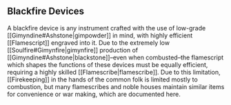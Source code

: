 ## Blackfire Devices

A blackfire device is any instrument crafted with the use of low-grade [[Gimyndine#Ashstone|gimpowder]] in mind, with highly efficient [[Flamescript]] engraved into it. Due to the extremely low [[Soulfire#Gimynfire|gimynfire]] production of [[Gimyndine#Ashstone|blackstone]]–even when combusted–the flamescript which shapes the functions of these devices must be equally efficient, requiring a highly skilled [[Flamescribe|flamescribe]]. Due to this limitation, [[Firekeeping]] in the hands of the common folk is limited mostly to combustion, but many flamescribes and noble houses maintain similar items for convenience or war making, which are documented here.

